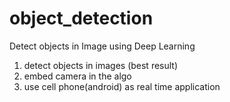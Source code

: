# object_detection
Detect objects in Image using Deep Learning

1. detect objects in images (best result)
2. embed camera in the algo
3. use cell phone(android) as real time application
